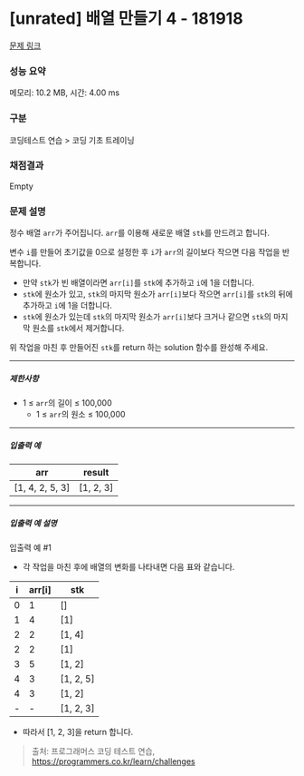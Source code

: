 # [unrated] 배열 만들기 4 - 181918 

[문제 링크](https://school.programmers.co.kr/learn/courses/30/lessons/181918) 

### 성능 요약

메모리: 10.2 MB, 시간: 4.00 ms

### 구분

코딩테스트 연습 > 코딩 기초 트레이닝

### 채점결과

Empty

### 문제 설명

<p>정수 배열 <code>arr</code>가 주어집니다. <code>arr</code>를 이용해 새로운 배열 <code>stk</code>를 만드려고 합니다.</p>

<p>변수 <code>i</code>를 만들어 초기값을 0으로 설정한 후 <code>i</code>가 <code>arr</code>의 길이보다 작으면 다음 작업을 반복합니다.</p>

<ul>
<li>만약 <code>stk</code>가 빈 배열이라면 <code>arr[i]</code>를 <code>stk</code>에 추가하고 <code>i</code>에 1을 더합니다.</li>
<li><code>stk</code>에 원소가 있고, <code>stk</code>의 마지막 원소가 <code>arr[i]</code>보다 작으면 <code>arr[i]</code>를 <code>stk</code>의 뒤에 추가하고 <code>i</code>에 1을 더합니다.</li>
<li><code>stk</code>에 원소가 있는데 <code>stk</code>의 마지막 원소가 <code>arr[i]</code>보다 크거나 같으면 <code>stk</code>의 마지막 원소를 <code>stk</code>에서 제거합니다.</li>
</ul>

<p>위 작업을 마친 후 만들어진 <code>stk</code>를 return 하는 solution 함수를 완성해 주세요.</p>

<hr>

<h5>제한사항</h5>

<ul>
<li>1 ≤ <code>arr</code>의 길이 ≤ 100,000

<ul>
<li>1 ≤ <code>arr</code>의 원소 ≤ 100,000</li>
</ul></li>
</ul>

<hr>

<h5>입출력 예</h5>
<table class="table">
        <thead><tr>
<th>arr</th>
<th>result</th>
</tr>
</thead>
        <tbody><tr>
<td>[1, 4, 2, 5, 3]</td>
<td>[1, 2, 3]</td>
</tr>
</tbody>
      </table>
<hr>

<h5>입출력 예 설명</h5>

<p>입출력 예 #1</p>

<ul>
<li>각 작업을 마친 후에 배열의 변화를 나타내면 다음 표와 같습니다.</li>
</ul>
<table class="table">
        <thead><tr>
<th>i</th>
<th>arr[i]</th>
<th>stk</th>
</tr>
</thead>
        <tbody><tr>
<td>0</td>
<td>1</td>
<td>[]</td>
</tr>
<tr>
<td>1</td>
<td>4</td>
<td>[1]</td>
</tr>
<tr>
<td>2</td>
<td>2</td>
<td>[1, 4]</td>
</tr>
<tr>
<td>2</td>
<td>2</td>
<td>[1]</td>
</tr>
<tr>
<td>3</td>
<td>5</td>
<td>[1, 2]</td>
</tr>
<tr>
<td>4</td>
<td>3</td>
<td>[1, 2, 5]</td>
</tr>
<tr>
<td>4</td>
<td>3</td>
<td>[1, 2]</td>
</tr>
<tr>
<td>-</td>
<td>-</td>
<td>[1, 2, 3]</td>
</tr>
</tbody>
      </table>
<ul>
<li>따라서 [1, 2, 3]을 return 합니다.</li>
</ul>


> 출처: 프로그래머스 코딩 테스트 연습, https://programmers.co.kr/learn/challenges